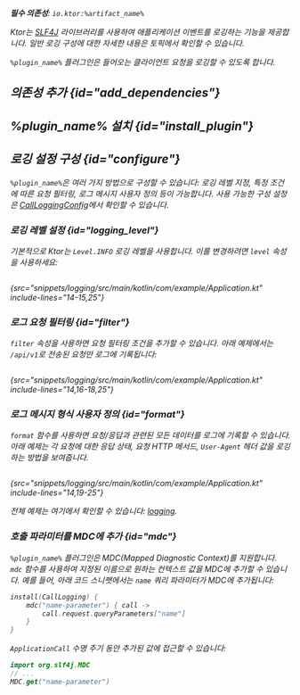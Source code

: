 [//]: # (title: 호출 로깅)

<show-structure for="chapter" depth="2"/>
<primary-label ref="server-plugin"/>

<var name="plugin_name" value="CallLogging"/>
<var name="package_name" value="io.ktor.server.plugins.calllogging"/>
<var name="artifact_name" value="ktor-server-call-logging"/>

<tldr>
<p>
<b>필수 의존성</b>: <code>io.ktor:%artifact_name%</code>
</p>
<var name="example_name" value="logging"/>
<include from="lib.topic" element-id="download_example"/>
<include from="lib.topic" element-id="native_server_not_supported"/>
</tldr>

Ktor는 [SLF4J](http://www.slf4j.org/) 라이브러리를 사용하여 애플리케이션 이벤트를 로깅하는 기능을 제공합니다. 일반 로깅 구성에 대한 자세한 내용은 [](server-logging.md) 토픽에서 확인할 수 있습니다.

`%plugin_name%` 플러그인은 들어오는 클라이언트 요청을 로깅할 수 있도록 합니다.

## 의존성 추가 {id="add_dependencies"}

<include from="lib.topic" element-id="add_ktor_artifact_intro"/>
<include from="lib.topic" element-id="add_ktor_artifact"/>

## %plugin_name% 설치 {id="install_plugin"}

<include from="lib.topic" element-id="install_plugin"/>

## 로깅 설정 구성 {id="configure"}

`%plugin_name%`은 여러 가지 방법으로 구성할 수 있습니다: 로깅 레벨 지정, 특정 조건에 따른 요청 필터링, 로그 메시지 사용자 정의 등이 가능합니다. 사용 가능한 구성 설정은 [CallLoggingConfig](https://api.ktor.io/ktor-server/ktor-server-plugins/ktor-server-call-logging/io.ktor.server.plugins.calllogging/-call-logging-config/index.html)에서 확인할 수 있습니다.

### 로깅 레벨 설정 {id="logging_level"}

기본적으로 Ktor는 `Level.INFO` 로깅 레벨을 사용합니다. 이를 변경하려면 `level` 속성을 사용하세요:

```kotlin
```

{src="snippets/logging/src/main/kotlin/com/example/Application.kt" include-lines="14-15,25"}

### 로그 요청 필터링 {id="filter"}

`filter` 속성을 사용하면 요청 필터링 조건을 추가할 수 있습니다. 아래 예제에서는 `/api/v1`로 전송된 요청만 로그에 기록됩니다:

```kotlin
```

{src="snippets/logging/src/main/kotlin/com/example/Application.kt" include-lines="14,16-18,25"}

### 로그 메시지 형식 사용자 정의 {id="format"}

`format` 함수를 사용하면 요청/응답과 관련된 모든 데이터를 로그에 기록할 수 있습니다. 아래 예제는 각 요청에 대한 응답 상태, 요청 HTTP 메서드, `User-Agent` 헤더 값을 로깅하는 방법을 보여줍니다.

```kotlin
```

{src="snippets/logging/src/main/kotlin/com/example/Application.kt" include-lines="14,19-25"}

전체 예제는 여기에서 확인할 수 있습니다: [logging](https://github.com/ktorio/ktor-documentation/tree/%ktor_version%/codeSnippets/snippets/logging).

### 호출 파라미터를 MDC에 추가 {id="mdc"}

`%plugin_name%` 플러그인은 MDC(Mapped Diagnostic Context)를 지원합니다. `mdc` 함수를 사용하여 지정된 이름으로 원하는 컨텍스트 값을 MDC에 추가할 수 있습니다. 예를 들어, 아래 코드 스니펫에서는 `name` 쿼리 파라미터가 MDC에 추가됩니다:

```kotlin
install(CallLogging) {
    mdc("name-parameter") { call ->
        call.request.queryParameters["name"]
    }
}
```

`ApplicationCall` 수명 주기 동안 추가된 값에 접근할 수 있습니다:

```kotlin
import org.slf4j.MDC
// ...
MDC.get("name-parameter")
```